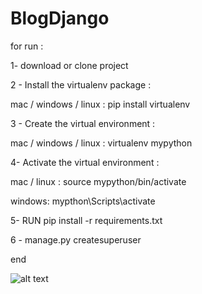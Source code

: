 # BlogDjango

for run :

1- download or clone project

2 - Install the virtualenv package :

mac / windows / linux : pip install virtualenv

3 - Create the virtual environment :

mac / windows / linux : virtualenv mypython

4- Activate the virtual environment :

mac / linux : source mypython/bin/activate

windows: mypthon\Scripts\activate

5- RUN pip install -r requirements.txt

6 - manage.py createsuperuser

end

![alt text](https://alisamadzadeh.ir/Screenshot%202021-01-16%20123152.jpg)
